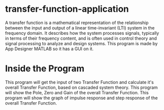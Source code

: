 # transfer-function-application
A transfer function is a mathematical representation of the relationship between the input and output of a linear time-invariant (LTI) system in the frequency domain. It describes how the system processes signals, typically in terms of their frequency content, and is often used in control theory and signal processing to analyze and design systems. This program is made by App Designer MATLAB so it has a GUI on it.

# Inside the Program
This program will get the input of two Transfer Function and calculate it's overall Transfer Function, based on cascaded system theory.
This program will show the Pole, Zero and Gain of the overall Transfer Function.
This program will show the graph of impulse response and step response of the overall Transfer Function.
